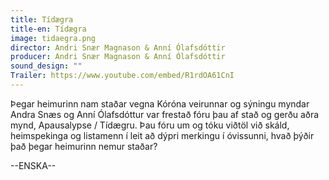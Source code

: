 ```yaml
---
title: Tídægra
title-en: Tídægra
image: tidaegra.png
director: Andri Snær Magnason & Anní Ólafsdóttir
producer: Andri Snær Magnason & Anní Ólafsdóttir
sound_design: ""
Trailer: https://www.youtube.com/embed/R1rdOA61CnI
---
```

Þegar heimurinn nam staðar vegna Kóróna veirunnar og sýningu myndar Andra Snæs og Anní Ólafsdóttur var frestað fóru þau af stað og gerðu aðra mynd, Apausalypse / Tídægru. Þau fóru um og tóku viðtöl við skáld, heimspekinga og listamenn í leit að dýpri merkingu í óvissunni, hvað þýðir það þegar heimurinn nemur staðar?

\--ENSKA--